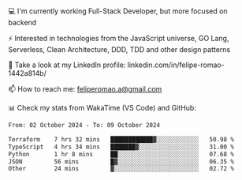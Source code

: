 💻 I'm currently working Full-Stack Developer, but more focused on backend

⚡ Interested in technologies from the JavaScript universe, GO Lang, Serverless, Clean Architecture, DDD, TDD and other design patterns

👥 Take a look at my LinkedIn profile: linkedin.com/in/felipe-romao-1442a814b/

📫 How to reach me: feliperomao.a@gmail.com

📊 Check my stats from WakaTime (VS Code) and GitHub:

<!--START_SECTION:waka-->

```txt
From: 02 October 2024 - To: 09 October 2024

Terraform    7 hrs 32 mins   ████████████▓░░░░░░░░░░░░   50.98 %
TypeScript   4 hrs 34 mins   ███████▓░░░░░░░░░░░░░░░░░   31.00 %
Python       1 hr 8 mins     ██░░░░░░░░░░░░░░░░░░░░░░░   07.68 %
JSON         56 mins         █▓░░░░░░░░░░░░░░░░░░░░░░░   06.35 %
Other        24 mins         ▓░░░░░░░░░░░░░░░░░░░░░░░░   02.72 %
```

<!--END_SECTION:waka-->
